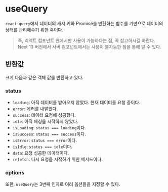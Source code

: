 # useQuery

`react-query`에서 데이터의 캐시 키와 Promise를 반환하는 함수를 기반으로 데이터의 상태를 관리해주기 위한 훅이다.  

> 즉, 리액트 컴포넌트 안에서만 사용이 가능하다는 점, 꼭 참고하시길 바란다.
> Next 13 버전에서 서버 컴포넌트에서는 사용이 불가능한 점을 통해 알 수 있다.

## 반환값

크게 다음과 같은 객체 값을 반환하고 있다.

### status

+ `loading`: 아직 데이터를 받아오지 않았다. 현재 데이터를 요청 중이다.
+ `error`: 에러를 내뱉었다.
+ `success`: 데이터 요청에 성공했다.
+ `idle`: 아직 페칭을 시작하지 않았다.
+ `isLoading`: `status === loading`이다.
+ `isSuccess`: `status === success`이다.
+ `isError`: `status === error`이다.
+ `isIdle`: `status === idle`이다.
+ `data`: 요청 성공한 데이터이다.
+ `refetch`: 다시 요청을 시작하기 위한 메서드이다.

### options

또한, `useQuery`는 3번째 인자로 여러 옵션들을 지정할 수 있다.